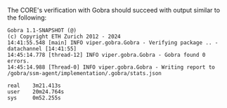 The CORE's verification with Gobra should succeed with output similar to the following:

```
Gobra 1.1-SNAPSHOT (@)
(c) Copyright ETH Zurich 2012 - 2024
14:41:55.548 [main] INFO viper.gobra.Gobra - Verifying package .. - datachannel [14:41:55]
14:45:14.778 [thread-12] INFO viper.gobra.Gobra - Gobra found 0 errors.
14:45:14.988 [Thread-0] INFO viper.gobra.Gobra - Writing report to /gobra/ssm-agent/implementation/.gobra/stats.json

real    3m21.413s
user    20m24.764s
sys     0m52.255s
```
